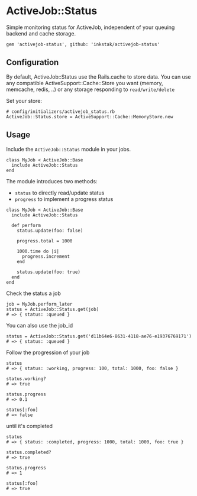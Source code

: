 # ActiveJob::Status

Simple monitoring status for ActiveJob, independent of your queuing backend and cache storage.

```
gem 'activejob-status', github: 'inkstak/activejob-status'
```

## Configuration

By default, ActiveJob::Status use the Rails.cache to store data.
You can use any compatible ActiveSupport::Cache::Store you want (memory, memcache, redis, ..)
or any storage responding to <code>read/write/delete</code>

Set your store:

```
# config/initializers/activejob_status.rb
ActiveJob::Status.store = ActiveSupport::Cache::MemoryStore.new
```


## Usage

Include the <code>ActiveJob::Status</code> module in your jobs.

```
class MyJob < ActiveJob::Base
  include ActiveJob::Status
end
```

The module introduces two methods:

* <code>status</code> to directly read/update status
* <code>progress</code> to implement a progress status

```
class MyJob < ActiveJob::Base
  include ActiveJob::Status

  def perform
    status.update(foo: false)

    progress.total = 1000

    1000.time do |i|
   	  progress.increment
   	end

    status.update(foo: true)
  end
end
```


Check the status a job

    job = MyJob.perform_later
    status = ActiveJob::Status.get(job)
    # => { status: :queued }

You can also use the job_id


    status = ActiveJob::Status.get('d11b64e6-8631-4118-ae76-e19376769171')
    # => { status: :queued }

Follow the progression of your job

    status
    # => { status: :working, progress: 100, total: 1000, foo: false }

    status.working?
    # => true

    status.progress
    # => 0.1

    status[:foo]
    # => false

until it's completed

    status
    # => { status: :completed, progress: 1000, total: 1000, foo: true }

    status.completed?
    # => true

    status.progress
    # => 1

    status[:foo]
    # => true

